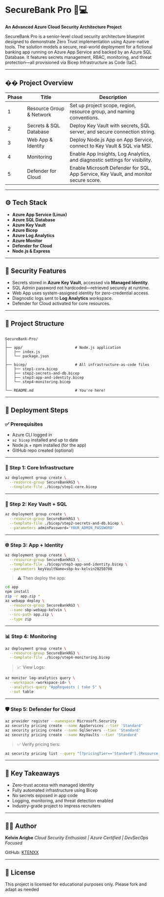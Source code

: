 # SecureBank Pro 🔐💻  
**An Advanced Azure Cloud Security Architecture Project**

SecureBank Pro is a senior-level cloud security architecture blueprint designed to demonstrate Zero Trust implementation using Azure-native tools. The solution models a secure, real-world deployment for a fictional banking app running on Azure App Service and backed by an Azure SQL Database. It features secrets management, RBAC, monitoring, and threat protection—all provisioned via Bicep Infrastructure as Code (IaC).

---

## �� Project Overview

| Phase | Title                        | Description                                                                 |
|-------|------------------------------|-----------------------------------------------------------------------------|
| 1     | Resource Group & Network     | Set up project scope, region, resource group, and naming conventions.       |
| 2     | Secrets & SQL Database       | Deploy Key Vault with secrets, SQL server, and secure connection string.    |
| 3     | Web App & Identity           | Deploy Node.js App on App Service, connect to Key Vault & SQL via MSI.      |
| 4     | Monitoring                   | Enable App Insights, Log Analytics, and diagnostic settings for visibility. |
| 5     | Defender for Cloud           | Enable Microsoft Defender for SQL, App Service, Key Vault, and monitor secure score. |

---

## ⚙️ Tech Stack

- **Azure App Service (Linux)**
- **Azure SQL Database**
- **Azure Key Vault**
- **Azure Bicep**
- **Azure Log Analytics**
- **Azure Monitor**
- **Defender for Cloud**
- **Node.js & Express**

---

## 🔐 Security Features

- Secrets stored in **Azure Key Vault**, accessed via **Managed Identity**.
- SQL Admin password not hardcoded—retrieved securely at runtime.
- Web App uses system-assigned identity for zero-credential access.
- Diagnostic logs sent to **Log Analytics** workspace.
- Defender for Cloud activated for core resources.

---

## 📁 Project Structure

```

SecureBank-Pro/
│
├── app/                        # Node.js application
│   ├── index.js
│   └── package.json
│
├── bicep/                      # All infrastructure-as-code files
│   ├── step1-core.bicep
│   ├── step2-secrets-and-db.bicep
│   ├── step3-app-and-identity.bicep
│   └── step4-monitoring.bicep
│
└── README.md                   # You're here!

````

---

## 🚀 Deployment Steps

### ✅ Prerequisites

- Azure CLI logged in
- `az bicep` installed and up to date
- Node.js + npm installed (for the app)
- GitHub repo created (optional)

---

### 🧱 Step 1: Core Infrastructure

```bash
az deployment group create \
  --resource-group SecureBankRG3 \
  --template-file ./bicep/step1-core.bicep
````

---

### 🔐 Step 2: Key Vault + SQL

```bash
az deployment group create \
  --resource-group SecureBankRG3 \
  --template-file ./bicep/step2-secrets-and-db.bicep \
  --parameters adminPassword='YOUR_ADMIN_PASSWORD'
```

---

### 🌐 Step 3: App + Identity

```bash
az deployment group create \
  --resource-group SecureBankRG3 \
  --template-file ./bicep/step3-app-and-identity.bicep \
  --parameters keyVaultName=sbp-kv-kelvin20250708
```

> ⚠️ Then deploy the app:

```bash
cd app
npm install
zip -r app.zip *
az webapp deploy \
  --resource-group SecureBankRG3 \
  --name sbp-webapp-kelvin \
  --src-path app.zip \
  --type zip
```

---

### 📊 Step 4: Monitoring

```bash
az deployment group create \
  --resource-group SecureBankRG3 \
  --template-file ./bicep/step4-monitoring.bicep
```

> 📈 View Logs:

```bash
az monitor log-analytics query \
  --workspace <workspace-id> \
  --analytics-query "AppRequests | take 5" \
  --out table
```

---

### 🛡️ Step 5: Defender for Cloud

```bash
az provider register --namespace Microsoft.Security
az security pricing create --name AppServices --tier 'Standard'
az security pricing create --name SqlServers --tier 'Standard'
az security pricing create --name KeyVaults --tier 'Standard'
```

> ✅ Verify pricing tiers:

```bash
az security pricing list --query "[?pricingTier=='Standard'].{Resource:name, Tier:pricingTier}" -o table
```

---

## 📌 Key Takeaways

* Zero-trust access with managed identity
* Fully automated infrastructure using Bicep
* No secrets exposed in app code
* Logging, monitoring, and threat detection enabled
* Industry-grade project to impress recruiters

---

## 👨‍💻 Author

**Kelvin Arigbe**
*Cloud Security Enthusiast | Azure Certified | DevSecOps Focused*

GitHub: [KTENXX](https://github.com/KTENXX)

---

## 🧠 License

This project is licensed for educational purposes only. Please fork and adapt as needed
